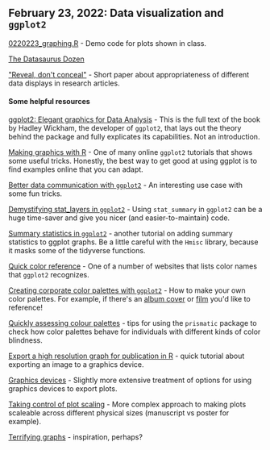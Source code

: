 ## February 23, 2022: Data visualization and `ggplot2`

[0220223_graphing.R](./20220223_graphing.R) - Demo code for plots shown in class.

[The Datasaurus Dozen](https://www.autodesk.com/research/publications/same-stats-different-graphs)

["Reveal, don't conceal"](./Weissgerber2019.pdf) - Short paper about appropriateness of different data displays in research articles.

#### Some helpful resources

[ggplot2: Elegant graphics for Data Analysis](https://ggplot2-book.org) - This is the full text of the book by Hadley Wickham, the developer of `ggplot2`, that lays out the theory behind the package and fully explicates its capabilities. Not an introduction.

[Making graphics with R](https://github.com/dhmontgomery/nicar20/tree/master/ggplot-graphics) - One of many online `ggplot2` tutorials that shows some useful tricks. Honestly, the best way to get good at using ggplot is to find examples online that you can adapt.

[Better data communication with `ggplot2`](https://github.com/gruggeri/ADSCV_media/blob/master/tidytuesday/cleaning_tate_artwork_bar.md) - An interesting use case with some fun tricks.

[Demystifying stat_layers in `ggplot2`](https://yjunechoe.github.io/posts/2020-09-26-demystifying-stat-layers-ggplot2/) - Using `stat_summary` in `ggplot2` can be a huge time-saver and give you nicer (and easier-to-maintain) code. 

[Summary statistics in `ggplot2`](https://ggplot2tutor.com/tutorials/summary_statistics) - another tutorial on adding summary statistics to ggplot graphs. Be a little careful with the `Hmisc` library, because it masks some of the tidyverse functions.

[Quick color reference](http://sape.inf.usi.ch/quick-reference/ggplot2/colour) - One of a number of websites that lists color names that `ggplot2` recognizes.

[Creating corporate color palettes with `ggplot2`](https://drsimonj.svbtle.com/creating-corporate-colour-palettes-for-ggplot2) - How to make your own color palettes. For example, if there's an [album cover](https://github.com/asteves/tayloRswift) or [film](https://github.com/karthik/wesanderson) you'd like to reference! 

[Quickly assessing colour palettes](https://www.njtierney.com/post/2020/10/15/assess-colour/) - tips for using the `prismatic` package to check how color palettes behave for individuals with different kinds of color blindness.

[Export a high resolution graph for publication in R](https://rforbiochemists.blogspot.com/2015/05/export-high-resolution-graph-for.html) - quick tutorial about exporting an image to a graphics device.

[Graphics devices](https://bookdown.org/rdpeng/exdata/graphics-devices.html) - Slightly more extensive treatment of options for using graphics devices to export plots.

[Taking control of plot scaling](https://www.tidyverse.org/blog/2020/08/taking-control-of-plot-scaling/) - More complex approach to making plots scaleable across different physical sizes (manuscript vs poster for example). 

[Terrifying graphs](https://twitter.com/biogeobiochem/status/1172547846479831040) - inspiration, perhaps?
